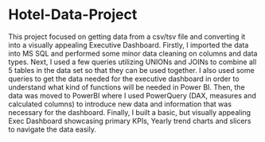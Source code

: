 # Hotel-Data-Project

This project focused on getting data from a csv/tsv file and converting it into a visually appealing Executive Dashboard.
Firstly, I imported the data into MS SQL and performed some minor data cleaning on columns and data types.
Next, I used a few queries utilizing UNIONs and JOINs to combine all 5 tables in the data set so that they can be used together. I also used some queries to get the data needed for the executive dashboard in order to understand what kind of functions will be needed in Power BI.
Then, the data was moved to PowerBI where I used PowerQuery (DAX, measures and calculated columns) to introduce new data and information that was necessary for the dashboard.
Finally, I built a basic, but visually appealing Exec Dashboard showcasing primary KPIs, Yearly trend charts and slicers to navigate the data easily.
